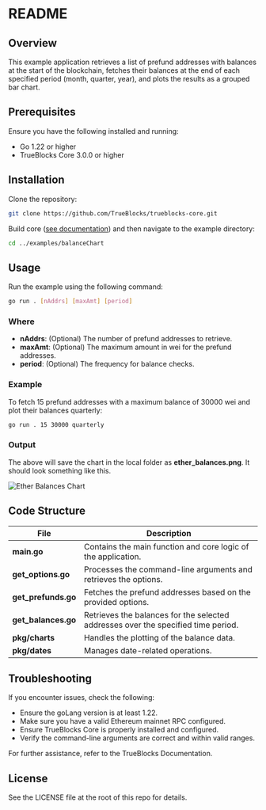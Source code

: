 # README

## Overview

This example application retrieves a list of prefund addresses with balances at the start
of the blockchain, fetches their balances at the end of each specified period (month,
quarter, year), and plots the results as a grouped bar chart.

## Prerequisites

Ensure you have the following installed and running:

- Go 1.22 or higher
- TrueBlocks Core 3.0.0 or higher

## Installation

Clone the repository:

```bash
git clone https://github.com/TrueBlocks/trueblocks-core.git
```

Build core ([see documentation](https://trueblocks.io/docs/install/install-core/)) and then navigate to the example directory:

```bash
cd ../examples/balanceChart
```

## Usage

Run the example using the following command:

```bash
go run . [nAddrs] [maxAmt] [period]
```

### Where

- **nAddrs**: (Optional) The number of prefund addresses to retrieve.
- **maxAmt**: (Optional) The maximum amount in wei for the prefund addresses.
- **period**: (Optional) The frequency for balance checks.

### Example

To fetch 15 prefund addresses with a maximum balance of 30000 wei and plot their balances quarterly:

```bash
go run . 15 30000 quarterly
```

### Output

The above will save the chart in the local folder as **ether_balances.png**. It should look something like this.

![Ether Balances Chart](./ether_balances.png)

## Code Structure

| File                | Description                                                                       |
| ------------------- | --------------------------------------------------------------------------------- |
| **main.go**         | Contains the main function and core logic of the application.                     |
| **get_options.go**  | Processes the command-line arguments and retrieves the options.                   |
| **get_prefunds.go** | Fetches the prefund addresses based on the provided options.                      |
| **get_balances.go** | Retrieves the balances for the selected addresses over the specified time period. |
| **pkg/charts**      | Handles the plotting of the balance data.                                         |
| **pkg/dates**       | Manages date-related operations.                                                  |

## Troubleshooting

If you encounter issues, check the following:

- Ensure the goLang version is at least 1.22.
- Make sure you have a valid Ethereum mainnet RPC configured.
- Ensure TrueBlocks Core is properly installed and configured.
- Verify the command-line arguments are correct and within valid ranges.

For further assistance, refer to the TrueBlocks Documentation.

## License

See the LICENSE file at the root of this repo for details.
